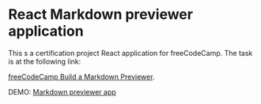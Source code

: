 # React Markdown previewer application

This s a certification project React application for freeCodeCamp.
The task is at the following link:

[freeCodeCamp Build a Markdown Previewer](https://www.freecodecamp.org/learn/front-end-development-libraries/front-end-development-libraries-projects/build-a-markdown-previewer).

DEMO: [Markdown previewer app]()
